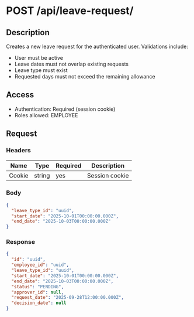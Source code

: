 # POST /api/leave-request/

## Description

Creates a new leave request for the authenticated user. Validations include:

- User must be active
- Leave dates must not overlap existing requests
- Leave type must exist
- Requested days must not exceed the remaining allowance

## Access

- Authentication: Required (session cookie)
- Roles allowed: EMPLOYEE

## Request

### Headers

| Name   | Type   | Required | Description    |
| ------ | ------ | -------- | -------------- |
| Cookie | string | yes      | Session cookie |

### Body

```json
{
  "leave_type_id": "uuid",
  "start_date": "2025-10-01T00:00:00.000Z",
  "end_date": "2025-10-03T00:00:00.000Z"
}
```

### Response

```json
{
  "id": "uuid",
  "employee_id": "uuid",
  "leave_type_id": "uuid",
  "start_date": "2025-10-01T00:00:00.000Z",
  "end_date": "2025-10-03T00:00:00.000Z",
  "status": "PENDING",
  "approver_id": null,
  "request_date": "2025-09-28T12:00:00.000Z",
  "decision_date": null
}
```
